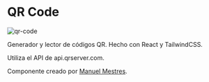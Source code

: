 # QR Code

![qr-code](https://github.com/MMestres/qr-code/assets/951469/df114e94-103c-4af6-b094-730b11f1335c)

Generador y lector de códigos QR. Hecho con React y TailwindCSS. 

Utiliza el API de api.qrserver.com. 

Componente creado por [Manuel Mestres](www.mmestres.dev).
